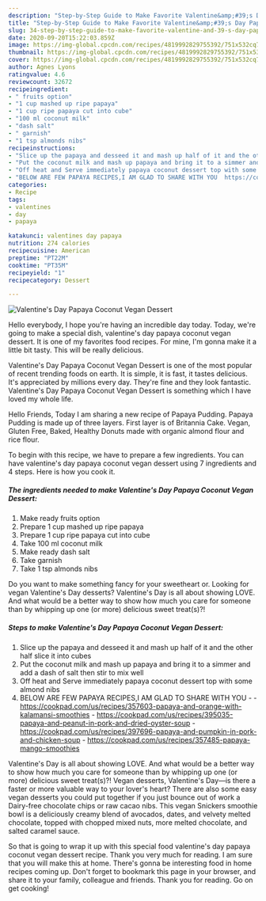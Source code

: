 ```yaml
---
description: "Step-by-Step Guide to Make Favorite Valentine&amp;#39;s Day Papaya Coconut Vegan Dessert"
title: "Step-by-Step Guide to Make Favorite Valentine&amp;#39;s Day Papaya Coconut Vegan Dessert"
slug: 34-step-by-step-guide-to-make-favorite-valentine-and-39-s-day-papaya-coconut-vegan-dessert
date: 2020-09-20T15:22:03.859Z
image: https://img-global.cpcdn.com/recipes/4819992829755392/751x532cq70/valentines-day-papaya-coconut-vegan-dessert-recipe-main-photo.jpg
thumbnail: https://img-global.cpcdn.com/recipes/4819992829755392/751x532cq70/valentines-day-papaya-coconut-vegan-dessert-recipe-main-photo.jpg
cover: https://img-global.cpcdn.com/recipes/4819992829755392/751x532cq70/valentines-day-papaya-coconut-vegan-dessert-recipe-main-photo.jpg
author: Agnes Lyons
ratingvalue: 4.6
reviewcount: 32672
recipeingredient:
- " fruits option"
- "1 cup mashed up ripe papaya"
- "1 cup ripe papaya cut into cube"
- "100 ml coconut milk"
- "dash salt"
- " garnish"
- "1 tsp almonds nibs"
recipeinstructions:
- "Slice up the papaya and desseed it and mash up half of it and the other half slice it into cubes"
- "Put the coconut milk and mash up papaya and bring it to a simmer and add a dash of salt then stir to mix well"
- "Off heat and Serve immediately papaya coconut dessert top with some almond nibs"
- "BELOW ARE FEW PAPAYA RECIPES,I AM GLAD TO SHARE WITH YOU  https://cookpad.com/us/recipes/357603-papaya-and-orange-with-kalamansi-smoothies https://cookpad.com/us/recipes/395035-papaya-and-peanut-in-pork-and-dried-oyster-soup https://cookpad.com/us/recipes/397696-papaya-and-pumpkin-in-pork-and-chicken-soup https://cookpad.com/us/recipes/357485-papaya-mango-smoothies"
categories:
- Recipe
tags:
- valentines
- day
- papaya

katakunci: valentines day papaya 
nutrition: 274 calories
recipecuisine: American
preptime: "PT22M"
cooktime: "PT35M"
recipeyield: "1"
recipecategory: Dessert

---
```



![Valentine&#39;s Day Papaya Coconut Vegan Dessert](https://img-global.cpcdn.com/recipes/4819992829755392/751x532cq70/valentines-day-papaya-coconut-vegan-dessert-recipe-main-photo.jpg)

Hello everybody, I hope you're having an incredible day today. Today, we're going to make a special dish, valentine&#39;s day papaya coconut vegan dessert. It is one of my favorites food recipes. For mine, I'm gonna make it a little bit tasty. This will be really delicious.

Valentine&#39;s Day Papaya Coconut Vegan Dessert is one of the most popular of recent trending foods on earth. It is simple, it is fast, it tastes delicious. It's appreciated by millions every day. They're fine and they look fantastic. Valentine&#39;s Day Papaya Coconut Vegan Dessert is something which I have loved my whole life.

Hello Friends, Today I am sharing a new recipe of Papaya Pudding. Papaya Pudding is made up of three layers. First layer is of Britannia Cake. Vegan, Gluten Free, Baked, Healthy Donuts made with organic almond flour and rice flour.


To begin with this recipe, we have to prepare a few ingredients. You can have valentine&#39;s day papaya coconut vegan dessert using 7 ingredients and 4 steps. Here is how you cook it.

<!--inarticleads1-->

##### The ingredients needed to make Valentine&#39;s Day Papaya Coconut Vegan Dessert:

1. Make ready  fruits option
1. Prepare 1 cup mashed up ripe papaya
1. Prepare 1 cup ripe papaya cut into cube
1. Take 100 ml coconut milk
1. Make ready dash salt
1. Take  garnish
1. Take 1 tsp almonds nibs


Do you want to make something fancy for your sweetheart or. Looking for vegan Valentine&#39;s Day desserts? Valentine&#39;s Day is all about showing LOVE. And what would be a better way to show how much you care for someone than by whipping up one (or more) delicious sweet treat(s)?! 

<!--inarticleads2-->

##### Steps to make Valentine&#39;s Day Papaya Coconut Vegan Dessert:

1. Slice up the papaya and desseed it and mash up half of it and the other half slice it into cubes
1. Put the coconut milk and mash up papaya and bring it to a simmer and add a dash of salt then stir to mix well
1. Off heat and Serve immediately papaya coconut dessert top with some almond nibs
1. BELOW ARE FEW PAPAYA RECIPES,I AM GLAD TO SHARE WITH YOU -  - https://cookpad.com/us/recipes/357603-papaya-and-orange-with-kalamansi-smoothies - https://cookpad.com/us/recipes/395035-papaya-and-peanut-in-pork-and-dried-oyster-soup - https://cookpad.com/us/recipes/397696-papaya-and-pumpkin-in-pork-and-chicken-soup - https://cookpad.com/us/recipes/357485-papaya-mango-smoothies


Valentine&#39;s Day is all about showing LOVE. And what would be a better way to show how much you care for someone than by whipping up one (or more) delicious sweet treat(s)?! Vegan desserts, Valentine&#39;s Day—is there a faster or more valuable way to your lover&#39;s heart? There are also some easy vegan desserts you could put together if you just bounce out of work a Dairy-free chocolate chips or raw cacao nibs. This vegan Snickers smoothie bowl is a deliciously creamy blend of avocados, dates, and velvety melted chocolate, topped with chopped mixed nuts, more melted chocolate, and salted caramel sauce. 

So that is going to wrap it up with this special food valentine&#39;s day papaya coconut vegan dessert recipe. Thank you very much for reading. I am sure that you will make this at home. There's gonna be interesting food in home recipes coming up. Don't forget to bookmark this page in your browser, and share it to your family, colleague and friends. Thank you for reading. Go on get cooking!
